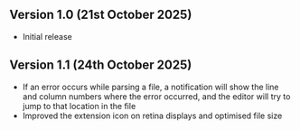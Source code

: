 ## Version 1.0 (21st October 2025)

- Initial release

## Version 1.1 (24th October 2025)

- If an error occurs while parsing a file, a notification will show the line and column numbers where the error occurred, and the editor will try to jump to that location in the file
- Improved the extension icon on retina displays and optimised file size
